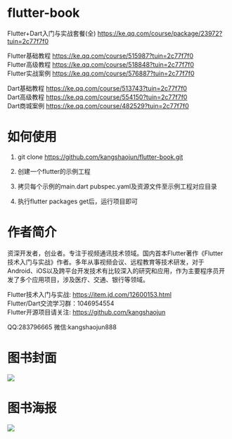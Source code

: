 # flutter-book
Flutter+Dart入门与实战套餐(全) https://ke.qq.com/course/package/23972?tuin=2c77f7f0<br>

Flutter基础教程 https://ke.qq.com/course/515987?tuin=2c77f7f0<br>
Flutter高级教程 https://ke.qq.com/course/518848?tuin=2c77f7f0<br>
Flutter实战案例 https://ke.qq.com/course/576887?tuin=2c77f7f0<br>

Dart基础教程 https://ke.qq.com/course/513743?tuin=2c77f7f0<br>
Dart高级教程 https://ke.qq.com/course/554150?tuin=2c77f7f0<br>
Dart商城案例 https://ke.qq.com/course/482529?tuin=2c77f7f0<br>


# 如何使用

1. git clone https://github.com/kangshaojun/flutter-book.git

2. 创建一个flutter的示例工程

3. 拷贝每个示例的main.dart pubspec.yaml及资源文件至示例工程对应目录

4. 执行flutter packages get后，运行项目即可


# 作者简介
资深开发者，创业者。专注于视频通讯技术领域。国内首本Flutter著作《Flutter技术入门与实战》作者。多年从事视频会议、远程教育等技术研发，对于Android、iOS以及跨平台开发技术有比较深入的研究和应用，作为主要程序员开发了多个应用项目，涉及医疗、交通、银行等领域。

Flutter技术入门与实战: https://item.jd.com/12600153.html  
Flutter/Dart交流学习群：1046954554  
Flutter开源项目请关注: https://github.com/kangshaojun  


QQ:283796665
微信:kangshaojun888

# 图书封面
<img src="https://raw.githubusercontent.com/kangshaojun/flutter-book/master/screenshots/book_cover_2.jpeg"/>

# 图书海报
<img src="https://raw.githubusercontent.com/kangshaojun/flutter-book/master/screenshots/book_ad_2.jpeg"/>


